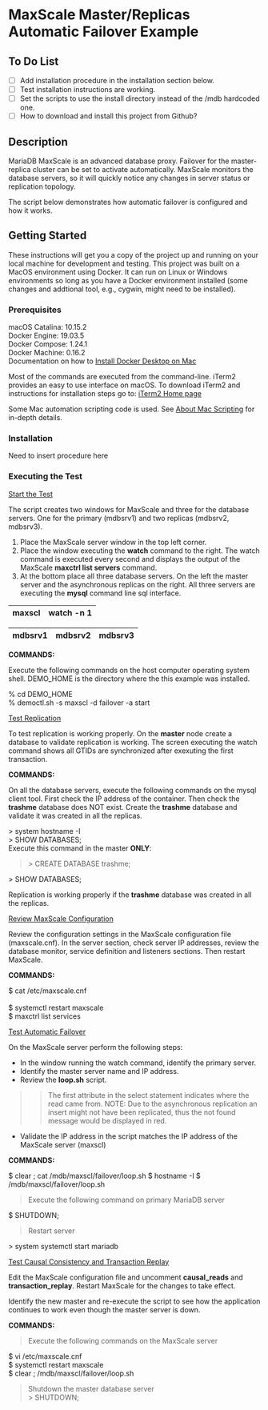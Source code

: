 # MaxScale Master/Replicas Automatic Failover Example

## To Do List

- [ ] Add installation procedure in the installation section below.
- [ ] Test installation instructions are working.
- [ ] Set the scripts to use the install directory instead of the /mdb hardcoded one.
- [ ] How to download and install this project from Github?

## Description

MariaDB MaxScale is an advanced database proxy. Failover for the master-replica cluster can be set to activate automatically. 
MaxScale monitors the database servers, so it will quickly notice any changes in server status or replication topology.

The script below demonstrates how automatic failover is configured and how it works.

## Getting Started 

These instructions will get you a copy of the project up and running on your local machine for development and testing. 
This project was built on a MacOS environment using Docker. It can run on Linux or Windows environments so long as you have
a Docker environment installed (some changes and addtional tool, e.g., cygwin, might need to be installed).

### Prerequisites

macOS Catalina: 10.15.2<br>
Docker Engine: 19.03.5<br>
Docker Compose: 1.24.1<br>
Docker Machine: 0.16.2<br>
Documentation on how to [Install Docker Desktop on Mac](https://docs.docker.com/docker-for-mac/install/)

Most of the commands are executed from the command-line. iTerm2 provides an easy to use interface on macOS. To download iTerm2 and instructions for installation steps go to: [iTerm2 Home page](https://www.iterm2.com/index.html)

Some Mac automation scripting code is used. See [About Mac Scripting](https://developer.apple.com/library/archive/documentation/LanguagesUtilities/Conceptual/MacAutomationScriptingGuide/index.html#//apple_ref/doc/uid/TP40016239-CH56-SW1) for in-depth details.

### Installation

Need to insert procedure here

### Executing the Test

<ins>Start the Test</ins>

The script creates two windows for MaxScale and three for the database servers. One for the primary  (mdbsrv1) and two replicas (mdbsrv2, mdbsrv3).<br>
1) Place the MaxScale server window in the top left corner.
2) Place the window executing the __watch__ command to the right. The watch command is executed every second and displays the output of the MaxScale __maxctrl list servers__ command.
3) At the bottom place all three database servers. On the left the master server and the asynchronous replicas on the right. All three servers are executing the __mysql__ command line sql interface.

| maxscl | watch -n 1 |
| ------ | ---------- |

| mdbsrv1 | mdbsrv2 | mdbsrv3 |
| ------- | ------- | --------|

__COMMANDS:__

Execute the following commands on the host computer operating system shell. DEMO_HOME is the directory where the this example was installed.

\% cd DEMO_HOME<br>
\% democtl.sh -s maxscl -d failover -a start 

<ins>Test Replication</ins>

To test replication is working properly. On the __master__ node create a database to validate replication is working. The screen executing the watch command shows all GTIDs are synchronized after exexuting the first transaction. 

__COMMANDS:__

On all the database servers, execute the following commands on the mysql client tool. First check the IP address of the container. Then check the __trashme__ database does NOT exist. Create the __trashme__ database and validate it was created in all the replicas.

\> system hostname -I<br>
\> SHOW DATABASES;<br>
Execute this command in the master __ONLY__:<br>
> \> CREATE DATABASE trashme;

\> SHOW DATABASES;

Replication is working properly if the __trashme__ database was created in all the replicas.

<ins>Review MaxScale Configuration</ins>

Review the configuration settings in the MaxScale configuration file (maxscale.cnf). In the server section, check server IP addresses, review the database monitor, service definition and listeners sections. Then restart MaxScale.

__COMMANDS:__

\$ cat /etc/maxscale.cnf<br>      
\$ systemctl restart maxscale<br>
\$ maxctrl list services<br>
 
<ins>Test Automatic Failover</ins>

On the MaxScale server perform the following steps:

* In the window running the watch command, identify the primary server.
* Identify the master server name and IP address.
* Review the __loop.sh__ script.
>> The first attribute in the select statement indicates where the read came from.
>> NOTE: Due to the asynchronous replication an insert might not have been replicated, thus the not found message would be displayed in red.
* Validate the IP address in the script matches the IP address of the MaxScale server (maxscl)

__COMMANDS:__

$ clear ; cat /mdb/maxscl/failover/loop.sh
$ hostname -I
$ /mdb/maxscl/failover/loop.sh

> Execute the following command on primary MariaDB server
 
$ SHUTDOWN;

> Restart server
 
\> system systemctl start mariadb

<ins> Test Causal Consistency and Transaction Replay

Edit the MaxScale configuration file and uncomment __causal_reads__ and __transaction_replay__. Restart MaxScale for the
changes to take effect.

Identify the new master and re-execute the script to see how the application continues to work even though the master 
server is down.

__COMMANDS:__

> Execute the following commands on the MaxScale server

$ vi /etc/maxscale.cnf<br>
$ systemctl restart maxscale<br>
$ clear ; /mdb/maxscl/failover/loop.sh<br>

> Shutdown the master database server<br>
\> SHUTDOWN;
